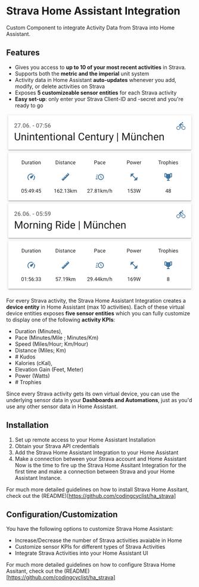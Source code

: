 # Strava Home Assistant Integration
Custom Component to integrate Activity Data from Strava into Home Assistant.


## Features
* Gives you access to **up to 10 of your most recent activities** in Strava. 
* Supports both the **metric and the imperial** unit system
* Activity data in Home Assistant **auto-updates** whenever you add, modify, or delete activities on Strava
* Exposes **5 customizeable sensor entities** for each Strava activity
* **Easy set-up**: only enter your Strava Client-ID and -secret and you're ready to go

![](sensor_overview.png)

For every Strava activity, the Strava Home Assistant Integration creates a **device entity** in Home Assistant (max 10 activities). Each of these virtual device entities exposes **five sensor entities** which you can fully customize to display one of the following **activity KPIs**:
* Duration (Minutes),
* Pace (Minutes/Mile ; Minutes/Km)
* Speed (Miles/Hour; Km/Hour)
* Distance (Miles; Km)
* \# Kudos
* Kalories (cKal),
* Elevation Gain (Feet, Meter)
* Power (Watts)
* \# Trophies

Since every Strava activity gets its own virtual device, you can use the underlying sensor data in your **Dashboards and Automations**, just as you'd use any other sensor data in Home Assistant. 

## Installation
1. Set up remote access to your Home Assistant Installation
2. Obtain your Strava API credentials
3. Add the Strava Home Assistant Integration to your Home Assistant 
4. Make a connection between your Strava account and Home Assistant
Now is the time to fire up the Strava Home Assitant Integration for the first time and make a connection between Strava and your Home Assistant Instance. 

For much more detailed guidelines on how to install Strava Home Assitant, check out the (README)[https://github.com/codingcyclist/ha_strava]

## Configuration/Customization
You have the following options to customize Strava Home Assistant:
- Increase/Decrease the number of Strava activities avaiable in Home
- Customize sensor KPIs for different types of Strava Activities
- Integrate Strava Activities into your Home Assistant UI

For much more detailed guidelines on how to configure Strava Home Assitant, check out the (README)[https://github.com/codingcyclist/ha_strava]